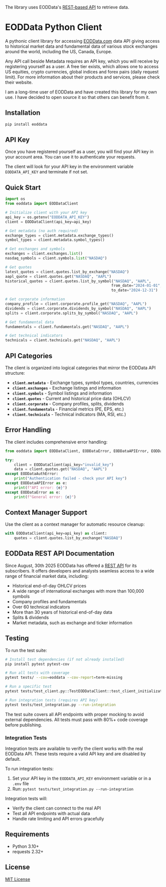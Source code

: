 
The library uses EODData's [REST-based API](https://api.eoddata.com/scalar/v1) to retrieve data.

# EODData Python Client

A pythonic client library for accessing [EODData.com](https://eoddata.com) data API giving access to historical market data and fundamental data of various stock exchanges around the world, including the US, Canada, Europe.

Any API call beside Metadata requires an API key, which you will receive by registering yourself as a user. A free tier exists, which allows one to access US equities, crypto currencies, global indices and forex pairs (daily request limit). For more information about their products and services, please check their website.

I am a long-time user of EODData and have created this library for my own use. I have decided to open source it so that others can benefit from it.

## Installation

```bash
pip install eoddata
```

## API Key

Once you have registered yourself as a user, you will find your API key in your account area. You can use it to authenticate your requests.

The client will look for your API key in the environment variable `EODDATA_API_KEY` and terminate if not set.

## Quick Start

```python
import os
from eoddata import EODDataClient

# Initialize client with your API key
api_key = os.getenv("EODDATA_API_KEY")
client = EODDataClient(api_key=api_key)

# Get metadata (no auth required)
exchange_types = client.metadata.exchange_types()
symbol_types = client.metadata.symbol_types()

# Get exchanges and symbols
exchanges = client.exchanges.list()
nasdaq_symbols = client.symbols.list("NASDAQ")

# Get quotes
latest_quotes = client.quotes.list_by_exchange("NASDAQ")
aapl_quote = client.quotes.get("NASDAQ", "AAPL")
historical_quotes = client.quotes.list_by_symbol("NASDAQ", "AAPL",
                                                from_date="2024-01-01",
                                                to_date="2024-12-31")

# Get corporate information
company_profile = client.corporate.profile_get("NASDAQ", "AAPL")
dividends = client.corporate.dividends_by_symbol("NASDAQ", "AAPL")
splits = client.corporate.splits_by_symbol("NASDAQ", "AAPL")

# Get fundamental data
fundamentals = client.fundamentals.get("NASDAQ", "AAPL")

# Get technical indicators
technicals = client.technicals.get("NASDAQ", "AAPL")
```

## API Categories

The client is organized into logical categories that mirror the EODData API structure:

- **`client.metadata`** - Exchange types, symbol types, countries, currencies
- **`client.exchanges`** - Exchange listings and information
- **`client.symbols`** - Symbol listings and information
- **`client.quotes`** - Current and historical price data (OHLCV)
- **`client.corporate`** - Company profiles, splits, dividends
- **`client.fundamentals`** - Financial metrics (PE, EPS, etc.)
- **`client.technicals`** - Technical indicators (MA, RSI, etc.)

## Error Handling

The client includes comprehensive error handling:

```python
from eoddata import EODDataClient, EODDataError, EODDataAPIError, EODDataAuthError

try:
    client = EODDataClient(api_key="invalid_key")
    data = client.quotes.get("NASDAQ", "AAPL")
except EODDataAuthError:
    print("Authentication failed - check your API key")
except EODDataAPIError as e:
    print(f"API error: {e}")
except EODDataError as e:
    print(f"General error: {e}")
```

## Context Manager Support

Use the client as a context manager for automatic resource cleanup:

```python
with EODDataClient(api_key=api_key) as client:
    quotes = client.quotes.list_by_exchange("NASDAQ")
```

## EODData REST API Documentation
Since August, 30th 2025 EODData has offered a [REST API](https://api.eoddata.com/) for its subscribers. It offers developers and analysts seamless access to a wide range of financial market data, including:

- Historical end-of-day OHLCV prices
- A wide range of international exchanges with more than 100,000 symbols
- Company profiles and fundamentals
- Over 60 technical indicators
- More than 30 years of historical end-of-day data
- Splits & dividends
- Market metadata, such as exchange and ticker information

## Testing

To run the test suite:
```bash
# Install test dependencies (if not already installed)
pip install pytest pytest-cov

# Run all tests with coverage
pytest tests/ --cov=eoddata --cov-report=term-missing

# Run a specific test
pytest tests/test_client.py::TestEODDataClient::test_client_initialization

# Run integration tests (requires API key)
pytest tests/test_integration.py --run-integration
```

The test suite covers all API endpoints with proper mocking to avoid external dependencies. All tests must pass with 80%+ code coverage before publishing.

### Integration Tests

Integration tests are available to verify the client works with the real EODData API. These tests require a valid API key and are disabled by default.

To run integration tests:
1. Set your API key in the `EODDATA_API_KEY` environment variable or in a `.env` file
2. Run: `pytest tests/test_integration.py --run-integration`

Integration tests will:
- Verify the client can connect to the real API
- Test all API endpoints with actual data
- Handle rate limiting and API errors gracefully

## Requirements

- Python 3.10+
- requests 2.32+

## License

[MIT License](LICENSE)
